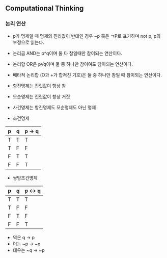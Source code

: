 ## Computational Thinking

### 논리 연산

- p가 명제일 때 명제의 진리값이 반대인 경우 ~p 혹은 ㄱP로 표기하며 not p, p의 부정으로 읽는다.

- 논리곱 AND는 p^q이며 둘 다 참일때만 참이되는 연산이다.
- 논리합 OR은 pVq이며 둘 중 하나만 참이여도 참이되는 연산이다.
- 배타적 논리합 (O과 +가 합쳐진 기호)은 둘 중 하나만 참일 때 참이되는 연산이다.



- 항진명제는 진릿값이 항상 참

- 모순명제는 진릿값이 항상 거짓
- 사건명제는 항진명제도 모순명제도 아닌 명제



- 조건명제

| p    | q    | p -> q |
| ---- | ---- | ------ |
| T    | T    | T      |
| T    | F    | F      |
| F    | T    | T      |
| F    | F    | T      |

- 쌍방조건명제

| p    | q    | p <-> q |
| ---- | ---- | ------- |
| T    | T    | T       |
| T    | F    | F       |
| F    | T    | F       |
| F    | F    | T       |



- 역은 q -> p
- 이는 ~p -> ~q
- 대우는 ~q -> ~p
